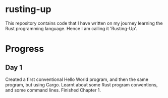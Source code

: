 # rusting-up
This repository contains code that I have written on my journey learning the Rust programming language. Hence I am calling it 'Rusting-Up'. 

# Progress
## Day 1
Created a first conventional Hello World program, and then the same program, but using Cargo. Learnt about some Rust program conventions, and some command lines. Finished Chapter 1. 
